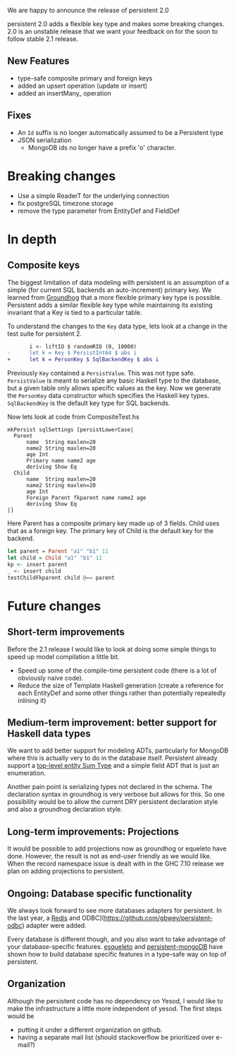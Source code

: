 We are happy to announce the release of persistent 2.0

persistent 2.0 adds a flexible key type and makes some breaking changes. 2.0 is an unstable release that we want your feedback on for the soon to follow stable 2.1 release.


## New Features

* type-safe composite primary and foreign keys
* added an upsert operation (update or insert)
* added an insertMany_ operation


## Fixes

* An `Id` suffix is no longer automatically assumed to be a Persistent type
* JSON serialization
  * MongoDB ids no longer have a prefix 'o' character.

# Breaking changes

* Use a simple ReaderT for the underlying connection
* fix postgreSQL timezone storage
* remove the type parameter from EntityDef and FieldDef


# In depth

## Composite keys

The biggest limitation of data modeling with persistent is an assumption of a simple (for current SQL backends an auto-increment) primary key.
We learned from [Groundhog](https://github.com/lykyah/groundhog) that a more flexible primary key type is possible. Persistent adds a similar flexible key type while maintaining its existing invariant that a Key is tied to a particular table.

To understand the changes to the `Key` data type, lets look at a change in the test suite for persistent 2.

``` diff
       i <- liftIO $ randomRIO (0, 10000)
-      let k = Key $ PersistInt64 $ abs i
+      let k = PersonKey $ SqlBackendKey $ abs i
```

Previously `Key` contained a `PersistValue`. This was not type safe. `PersistValue` is meant to serialize any basic Haskell type to the database, but a given table only allows specific values as the key.
Now we generate the `PersonKey` data constructor which specifies the Haskell key types.
`SqlBackendKey` is the default key type for SQL backends.

Now lets look at code from CompositeTest.hs


```
mkPersist sqlSettings [persistLowerCase|
  Parent
      name  String maxlen=20
      name2 String maxlen=20
      age Int
      Primary name name2 age
      deriving Show Eq
  Child
      name  String maxlen=20
      name2 String maxlen=20
      age Int
      Foreign Parent fkparent name name2 age
      deriving Show Eq
|]

```

Here Parent has a composite primary key made up of 3 fields.
Child uses that as a foreign key.
The primary key of Child is the default key for the backend.


``` haskell
let parent = Parent "a1" "b1" 11
let child = Child "a1" "b1" 11
kp <- insert parent
_ <- insert child
testChildFkparent child @== parent
```

# Future changes

## Short-term improvements

Before the 2.1 release I would like to look at doing some simple things to speed up model compilation a little bit.

* Speed up some of the compile-time persistent code (there is a lot of obviously naive code).
* Reduce the size of Template Haskell generation (create a reference for each EntityDef and some other things rather than potentially repeatedly inlining it)


## Medium-term improvement: better support for Haskell data types

We want to add better support for modeling ADTs, particularly for MongoDB where this is actually very to do in the database itself. Persistent already support a [top-level entity Sum Type](https://github.com/yesodweb/persistent/blob/master/persistent-test/SumTypeTest.hs#L35) and a simple field ADT that is just an enumeration.

Another pain point is serializing types not declared in the schema. The declaration syntax in groundhog is very verbose but allows for this. So one possibility would be to allow the current DRY persistent declaration style and also a groundhog declaration style.


## Long-term improvements: Projections

It would be possible to add projections now as groundhog or equeleto have done. However, the result is not as end-user friendly as we would like.
When the record namespace issue is dealt with in the GHC 7.10 release we plan on adding projections to persistent.


## Ongoing: Database specific functionality

We always look forward to see more databases adapters for persistent.
In the last year, a [Redis](http://hackage.haskell.org/package/persistent-redis) and ODBC](https://github.com/gbwey/persistent-odbc) adapter were added.

Every database is different though, and you also want to take advantage of your database-specific features.
[esqueleto](http://hackage.haskell.org/package/esqueleto) and [persistent-mongoDB](http://hackage.haskell.org/package/persistent-mongoDB) have shown how to build database specific features in a type-safe way on top of persistent.


## Organization

Although the persistent code has no dependency on Yesod, I would like to make the infrastructure a little more independent of yesod. The first steps would be

* putting it under a different organization on github.
* having a separate mail list (should stackoverflow be prioritized over e-mail?)
